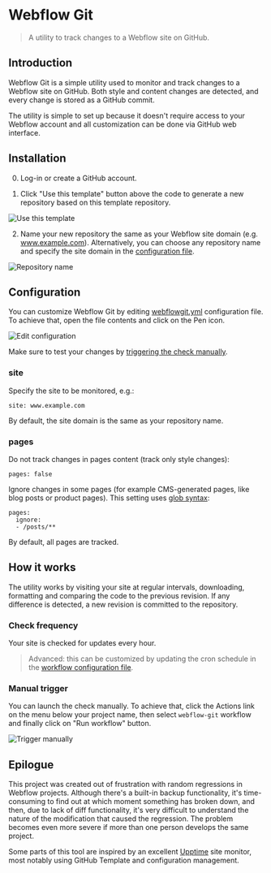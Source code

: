 # Webflow Git

> A utility to track changes to a Webflow site on GitHub. 

## Introduction

Webflow Git is a simple utility used to monitor and track changes to a Webflow site on GitHub. Both style and content changes are detected, and every change is stored as a GitHub commit. 

The utility is simple to set up because it doesn't require access to your Webflow account and all customization can be done via GitHub web interface.

## Installation

0. Log-in or create a GitHub account.

1. Click "Use this template" button above the code to generate a new repository based on this template repository.

![Use this template](https://user-images.githubusercontent.com/2506014/134331253-501c4947-e66a-4066-b939-9a48ff001d60.png)

2. Name your new repository the same as your Webflow site domain (e.g. www.example.com). Alternatively, you can choose any repository name and specify the site domain in the [configuration file](#configuration).

![Repository name](https://user-images.githubusercontent.com/2506014/134331251-c8d5638b-0177-49c9-a98d-874b225e3fe6.png)

## Configuration
  
You can customize Webflow Git by editing [webflowgit.yml](./webflowgit.yml) configuration file. To achieve that, open the file contents and click on the Pen icon.

![Edit configuration](https://user-images.githubusercontent.com/2506014/134331242-fd3da739-705c-4e18-9f37-b6db6398c6ef.png)
  
Make sure to test your changes by [triggering the check manually](#manual-trigger).

### site

Specify the site to be monitored, e.g.:

```
site: www.example.com
```

By default, the site domain is the same as your repository name.

### pages

Do not track changes in pages content (track only style changes):

```
pages: false
```

Ignore changes in some pages (for example CMS-generated pages, like blog posts or product pages). This setting uses [glob syntax](https://github.com/micromatch/picomatch#globbing-features):

```
pages:
  ignore:
  - /posts/**
```

By default, all pages are tracked.

## How it works

The utility works by visiting your site at regular intervals, downloading, formatting and comparing the code to the previous revision. If any difference is detected, a new revision is committed to the repository.

### Check frequency

Your site is checked for updates every hour. 

> Advanced: this can be customized by updating the cron schedule in the [workflow configuration file](./.github/workflows/main.yml).

### Manual trigger

You can launch the check manually. To achieve that, click the Actions link on the menu below your project name, then select `webflow-git` workflow and finally click on "Run workflow" button.

![Trigger manually](https://user-images.githubusercontent.com/2506014/134331249-c2e64b87-3d8d-4dbd-b1d9-46352fd5d3bd.png)
  
## Epilogue
  
This project was created out of frustration with random regressions in Webflow projects. Although there's a built-in backup functionality, it's time-consuming to find out at which moment something has broken down, and then, due to lack of diff functionality, it's very difficult to understand the nature of the modification that caused the regression. The problem becomes even more severe if more than one person develops the same project.

Some parts of this tool are inspired by an excellent [Upptime](https://upptime.js.org/) site monitor, most notably using GitHub Template and configuration management.
